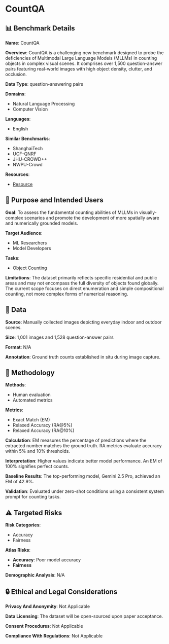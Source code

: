 # CountQA

## 📊 Benchmark Details

**Name**: CountQA

**Overview**: CountQA is a challenging new benchmark designed to probe the deficiencies of Multimodal Large Language Models (MLLMs) in counting objects in complex visual scenes. It comprises over 1,500 question-answer pairs featuring real-world images with high object density, clutter, and occlusion.

**Data Type**: question-answering pairs

**Domains**:
- Natural Language Processing
- Computer Vision

**Languages**:
- English

**Similar Benchmarks**:
- ShanghaiTech
- UCF-QNRF
- JHU-CROWD++
- NWPU-Crowd

**Resources**:
- [Resource](https://huggingface.co/datasets/CountQA)

## 🎯 Purpose and Intended Users

**Goal**: To assess the fundamental counting abilities of MLLMs in visually-complex scenarios and promote the development of more spatially aware and numerically grounded models.

**Target Audience**:
- ML Researchers
- Model Developers

**Tasks**:
- Object Counting

**Limitations**: The dataset primarily reflects specific residential and public areas and may not encompass the full diversity of objects found globally. The current scope focuses on direct enumeration and simple compositional counting, not more complex forms of numerical reasoning.

## 💾 Data

**Source**: Manually collected images depicting everyday indoor and outdoor scenes.

**Size**: 1,001 images and 1,528 question-answer pairs

**Format**: N/A

**Annotation**: Ground truth counts established in situ during image capture.

## 🔬 Methodology

**Methods**:
- Human evaluation
- Automated metrics

**Metrics**:
- Exact Match (EM)
- Relaxed Accuracy (RA@5%)
- Relaxed Accuracy (RA@10%)

**Calculation**: EM measures the percentage of predictions where the extracted number matches the ground truth. RA metrics evaluate accuracy within 5% and 10% thresholds.

**Interpretation**: Higher values indicate better model performance. An EM of 100% signifies perfect counts.

**Baseline Results**: The top-performing model, Gemini 2.5 Pro, achieved an EM of 42.9%.

**Validation**: Evaluated under zero-shot conditions using a consistent system prompt for counting tasks.

## ⚠️ Targeted Risks

**Risk Categories**:
- Accuracy
- Fairness

**Atlas Risks**:
- **Accuracy**: Poor model accuracy
- **Fairness**

**Demographic Analysis**: N/A

## 🔒 Ethical and Legal Considerations

**Privacy And Anonymity**: Not Applicable

**Data Licensing**: The dataset will be open-sourced upon paper acceptance.

**Consent Procedures**: Not Applicable

**Compliance With Regulations**: Not Applicable
